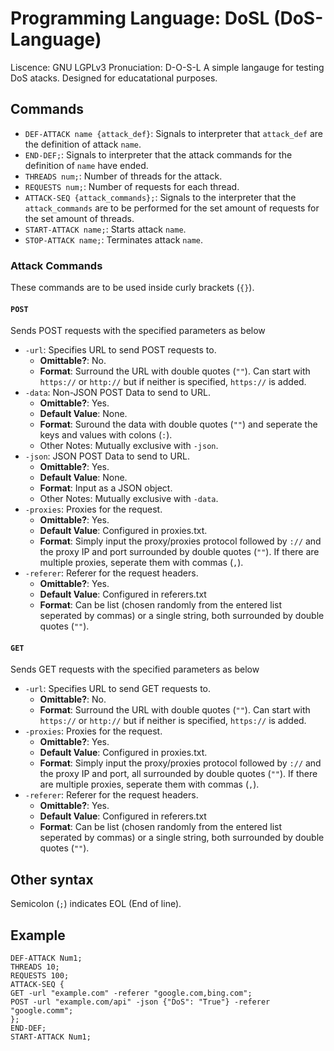 # Programming Language: DoSL (DoS-Language)

Liscence: GNU LGPLv3
Pronuciation: D-O-S-L
A simple langauge for testing DoS atacks. Designed for educatational purposes.
## Commands
- `DEF-ATTACK name {attack_def}`: Signals to interpreter that `attack_def` are the definition of attack `name`.
- `END-DEF;`: Signals to interpreter that the attack commands for the definition of `name` have ended.
- `THREADS num;`: Number of threads for the attack.
- `REQUESTS num;`: Number of requests for each thread.
- `ATTACK-SEQ {attack_commands};`: Signals to the interpreter that the `attack_commands` are to be performed for the set amount of requests for the set amount of threads.
- `START-ATTACK name;`: Starts attack `name`.
- `STOP-ATTACK name;`: Terminates attack `name`.

### Attack Commands
These commands are to be used inside curly brackets (`{}`).
#### `POST` 
Sends POST requests with the specified parameters as below
- `-url`: Specifies URL to send POST requests to. 
  - **Omittable?**: No. 
  - **Format**: Surround the URL with double quotes (`""`). Can start with `https://` or `http://` but if neither is specified, `https://` is added.
- `-data`: Non-JSON POST Data to send to URL. 
  - **Omittable?**: Yes.
  - **Default Value**: None.
  - **Format**: Suround the data with double quotes (`""`) and seperate the keys and values with colons (`:`).
  - Other Notes: Mutually exclusive with `-json`.
- `-json`: JSON POST Data to send to URL. 
  - **Omittable?**: Yes.
  - **Default Value**: None.
  - **Format**: Input as a JSON object.
  - Other Notes: Mutually exclusive with `-data`.
- `-proxies`: Proxies for the request.
  - **Omittable?**: Yes.  
  - **Default Value**: Configured in proxies.txt.
  - **Format**: Simply input the proxy/proxies protocol followed by `://` and the proxy IP and port surrounded by double quotes (`""`). If there are multiple proxies, seperate them with commas (`,`).
- `-referer`: Referer for the request headers. 
  - **Omittable?**: Yes.
  - **Default Value**: Configured in referers.txt 
  - **Format**: Can be list (chosen randomly from the entered list seperated by commas) or a single string, both surrounded by double quotes (`""`).
#### `GET` 
Sends GET requests with the specified parameters as below
- `-url`: Specifies URL to send GET requests to. 
  - **Omittable?**: No. 
  - **Format**: Surround the URL with double quotes (`""`). Can start with `https://` or `http://` but if neither is specified, `https://` is added.
- `-proxies`: Proxies for the request.
  - **Omittable?**: Yes.  
  - **Default Value**: Configured in proxies.txt.
  - **Format**: Simply input the proxy/proxies protocol followed by `://` and the proxy IP and port, all surrounded by double quotes (`""`). If there are multiple proxies, seperate them with commas (`,`).
- `-referer`: Referer for the request headers. 
  - **Omittable?**: Yes.
  - **Default Value**: Configured in referers.txt 
  - **Format**: Can be list (chosen randomly from the entered list seperated by commas) or a single string, both surrounded by double quotes (`""`).

## Other syntax
Semicolon (`;`) indicates EOL (End of line).
## Example
```
DEF-ATTACK Num1;
THREADS 10;
REQUESTS 100;
ATTACK-SEQ {
GET -url "example.com" -referer "google.com,bing.com";
POST -url "example.com/api" -json {"DoS": "True"} -referer "google.comm";
};
END-DEF;
START-ATTACK Num1;
```